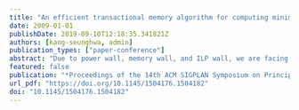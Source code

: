 ```yaml
---
title: "An efficient transactional memory algorithm for computing minimum spanning forest of sparse graphs"
date: 2009-01-01
publishDate: 2019-09-10T12:18:35.341821Z
authors: [kang-seunghwa, admin]
publication_types: ["paper-conference"]
abstract: "Due to power wall, memory wall, and ILP wall, we are facing the end of ever increasing single-threaded performance. For this reason, multicore and manycore processors are arising as a new paradigm to pursue. However, to fully exploit all the cores in a chip, parallel programming is often required, and the complexity of parallel programming raises a significant concern. Data synchronization is a major source of this programming complexity, and Transactional Memory is proposed to reduce the difficulty caused by data synchronization requirements, while providing high scalability and low performance overhead.  The previous literature on Transactional Memory mostly focuses on architectural designs. Its impact on algorithms and applications has not yet been studied thoroughly. In this paper, we investigate Transactional Memory from the algorithm designer's perspective. This paper presents an algorithmic model to assist in the design of efficient Transactional Memory algorithms and a novel Transactional Memory algorithm for computing a minimum spanning forest of sparse graphs. We emphasize multiple Transactional Memory related design issues in presenting our algorithm. We also provide experimental results on an existing software Transactional Memory system. Our algorithm demonstrates excellent scalability in the experiments, but at the same time, the experimental results reveal the clear limitation of software Transactional Memory due to its high performance overhead. Based on our experience, we highlight the necessity of efficient hardware support for Transactional Memory to realize the potential of the technology."
featured: false
publication: "*Proceedings of the 14th ACM SIGPLAN Symposium on Principles and Practice of Parallel Programming, PPOPP 2009, Raleigh, NC, USA, February 14-18, 2009*"
url_pdf: "https://doi.org/10.1145/1504176.1504182"
doi: "10.1145/1504176.1504182"
---
```


